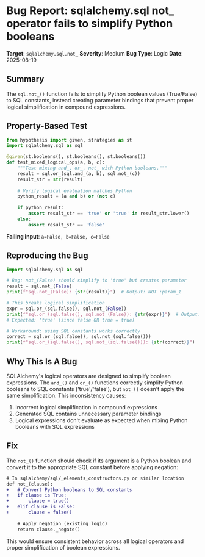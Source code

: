 # Bug Report: sqlalchemy.sql not_ operator fails to simplify Python booleans

**Target**: `sqlalchemy.sql.not_`
**Severity**: Medium
**Bug Type**: Logic
**Date**: 2025-08-19

## Summary

The `sql.not_()` function fails to simplify Python boolean values (True/False) to SQL constants, instead creating parameter bindings that prevent proper logical simplification in compound expressions.

## Property-Based Test

```python
from hypothesis import given, strategies as st
import sqlalchemy.sql as sql

@given(st.booleans(), st.booleans(), st.booleans())
def test_mixed_logical_ops(a, b, c):
    """Test mixing and_, or_, not_ with Python booleans."""
    result = sql.or_(sql.and_(a, b), sql.not_(c))
    result_str = str(result)
    
    # Verify logical evaluation matches Python
    python_result = (a and b) or (not c)
    
    if python_result:
        assert result_str == 'true' or 'true' in result_str.lower()
    else:
        assert result_str == 'false'
```

**Failing input**: `a=False, b=False, c=False`

## Reproducing the Bug

```python
import sqlalchemy.sql as sql

# Bug: not_(False) should simplify to 'true' but creates parameter
result = sql.not_(False)
print(f"sql.not_(False): {str(result)}")  # Output: NOT :param_1

# This breaks logical simplification
expr = sql.or_(sql.false(), sql.not_(False))  
print(f"sql.or_(sql.false(), sql.not_(False)): {str(expr)}")  # Output: NOT :param_1
# Expected: 'true' (since false OR true = true)

# Workaround: using SQL constants works correctly
correct = sql.or_(sql.false(), sql.not_(sql.false()))
print(f"sql.or_(sql.false(), sql.not_(sql.false())): {str(correct)}")  # Output: true
```

## Why This Is A Bug

SQLAlchemy's logical operators are designed to simplify boolean expressions. The `and_()` and `or_()` functions correctly simplify Python booleans to SQL constants ('true'/'false'), but `not_()` doesn't apply the same simplification. This inconsistency causes:

1. Incorrect logical simplification in compound expressions
2. Generated SQL contains unnecessary parameter bindings
3. Logical expressions don't evaluate as expected when mixing Python booleans with SQL expressions

## Fix

The `not_()` function should check if its argument is a Python boolean and convert it to the appropriate SQL constant before applying negation:

```diff
# In sqlalchemy/sql/_elements_constructors.py or similar location
def not_(clause):
+   # Convert Python booleans to SQL constants
+   if clause is True:
+       clause = true()
+   elif clause is False:
+       clause = false()
    
    # Apply negation (existing logic)
    return clause._negate()
```

This would ensure consistent behavior across all logical operators and proper simplification of boolean expressions.
